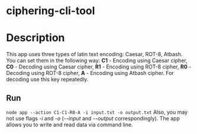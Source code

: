 # ciphering-cli-tool

# Description
This app uses three types of latin text encoding: Caesar, ROT-8, Atbash. You can set them in the following way:
**C1** - Encoding using Caesar cipher,
**C0** - Decoding using Caesar cipher,
**R1** - Encoding using ROT-8 cipher,
**R0** - Decoding using ROT-8 cipher,
**A** - Encoding using Atbash cipher. For decoding use this key repeatedly.

## Run
`
node app --action C1-C1-R0-A -i input.txt -o output.txt
`
Also, you may not use flags *-i* and *-o* (*--input* and *--output* correspondingly). The app allows you to write and read data via command line.